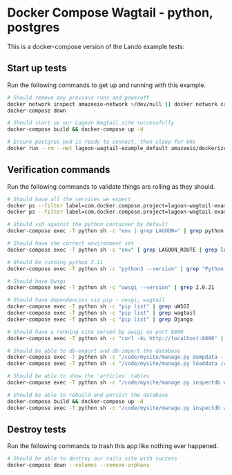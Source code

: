 Docker Compose Wagtail - python, postgres
========================================================

This is a docker-compose version of the Lando example tests:

Start up tests
--------------

Run the following commands to get up and running with this example.

```bash
# Should remove any previous runs and poweroff
docker network inspect amazeeio-network >/dev/null || docker network create amazeeio-network
docker-compose down

# Should start up our Lagoon Wagtail site successfully
docker-compose build && docker-compose up -d

# Ensure postgres pod is ready to connect, then sleep for 60s
docker run --rm --net lagoon-wagtail-example_default amazeeio/dockerize dockerize -wait tcp://postgres:5432 -timeout 1m

```

Verification commands
---------------------

Run the following commands to validate things are rolling as they should.

```bash
# Should have all the services we expect
docker ps --filter label=com.docker.compose.project=lagoon-wagtail-example | grep Up | grep lagoon-wagtail-example_python_1
docker ps --filter label=com.docker.compose.project=lagoon-wagtail-example | grep Up | grep lagoon-wagtail-example_postgres_1

# Should ssh against the python container by default
docker-compose exec -T python sh -c "env | grep LAGOON=" | grep python

# Should have the correct environment set
docker-compose exec -T python sh -c "env" | grep LAGOON_ROUTE | grep lagoon-wagtail-example.docker.amazee.io

# Should be running python 3.11
docker-compose exec -T python sh -c "python3 --version" | grep "Python 3.11"

# Should have Uwsgi
docker-compose exec -T python sh -c "uwsgi --version" | grep 2.0.21

# Should have dependencies via pip - uwsgi, wagtail
docker-compose exec -T python sh -c "pip list" | grep uWSGI
docker-compose exec -T python sh -c "pip list" | grep wagtail
docker-compose exec -T python sh -c "pip list" | grep Django

# Should have a running site served by uwsgi on port 8800
docker-compose exec -T python sh -c "curl -kL http://localhost:8800" | grep "Wagtail"

# Should be able to db-export and db-import the database
docker-compose exec -T python sh -c "/code/mysite/manage.py dumpdata --natural-foreign --natural-primary -e contenttypes -e auth.Permission --indent 2 > /code/dump.json"
docker-compose exec -T python sh -c "/code/mysite/manage.py loaddata /code/dump.json"

# Should be able to show the 'articles' tables
docker-compose exec -T python sh -c "/code/mysite/manage.py inspectdb wagtailcore_site" | grep "wagtailcore_site"

# Should be able to rebuild and persist the database
docker-compose build && docker-compose up -d
docker-compose exec -T python sh -c "/code/mysite/manage.py inspectdb wagtailcore_site" | grep "wagtailcore_site"
```

Destroy tests
-------------

Run the following commands to trash this app like nothing ever happened.

```bash
# Should be able to destroy our rails site with success
docker-compose down --volumes --remove-orphans
```